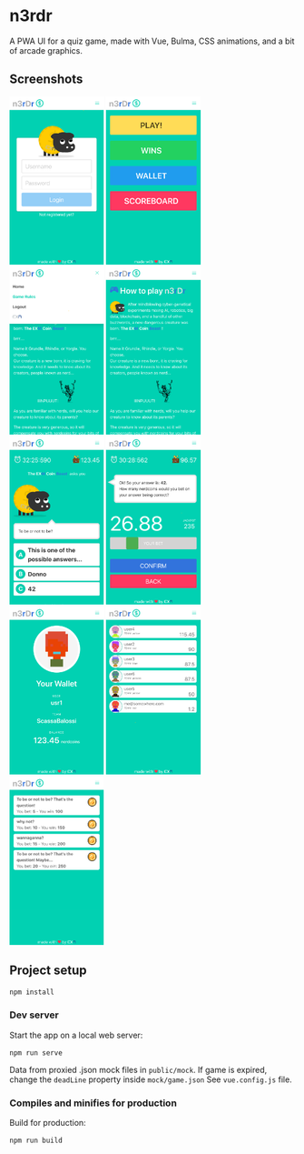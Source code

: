 # n3rdr

A PWA UI for a quiz game, made with Vue, Bulma, CSS animations, and a bit of arcade graphics. 


## Screenshots
<img src="screenshots/01-login.png" style="width: 33%;" />
<img src="screenshots/02-homescreen.png" style="width: 33%;" />
<img src="screenshots/04-mobile-menu.png" style="width: 33%;" />

<img src="screenshots/03-game-rules.png" style="width: 33%;" />
<img src="screenshots/05-game.png" style="width: 33%;" />
<img src="screenshots/08-your-bet.png" style="width: 33%;" />

<img src="screenshots/06-user-profile.png" style="width: 33%;" />
<img src="screenshots/07-scoreboard.png" style="width: 33%;" />
<img src="screenshots/09-your-wins.png" style="width: 33%;" />


## Project setup
```
npm install
```

### Dev server
Start the app on a local web server:

```
npm run serve
```

Data from proxied .json mock files in `public/mock`.
If game is expired, change the `deadLine` property inside `mock/game.json`
See `vue.config.js` file.


### Compiles and minifies for production
Build for production:

```
npm run build
```
